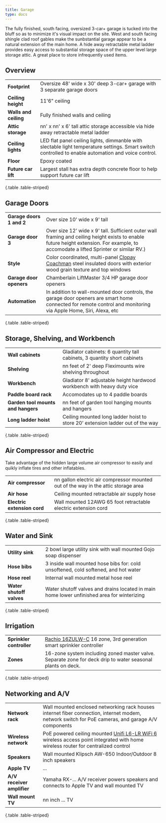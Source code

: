 ```yaml
---
title: Garage
type: docs
---
```


The fully finished, south facing, oversized 3-car+ garage is tucked into the bluff so as to minimize it's visual impact on the site. West and south facing shingle clad roof gables make the sunbstantial garage appear to be a natural extension of the main home. A hide away retractable metal ladder provides easy access to substantial storage space of the upper level large storage attic. A great place to store infrequently used items.

## Overview

| | |
|-|-|
|**Footprint**|Oversize 48' wide x 30' deep 3-car+ garage with 3 separate garage doors|
|**Ceiling height**|11'6" ceiling|
|**Walls and ceiling**|Fully finished walls and ceiling|
|**Attic storage**|nn' x nn' x 6' tall attic storage accessible via hide away retractable metal ladder|
|**Ceiling lights**|LED flat panel ceiling lights, dimmanble with slectable light temperature settings. Smart switch controlled to enable automation and voice control.|
|**Floor**|Epoxy coated|
|**Future car lift**|Largest stall has extra depth concrete floor to help support future car lift|
{.table .table-striped}

## Garage Doors

| | |
|-|-|
|**Garage doors 1 and 2**|Over size 10' wide x 9' tall|
|**Garage door 3**|Over size 12' wide x 9' tall. Sufficient outer wall framing and ceiling height exists to enable future height extension. For example, to accomodate a lifted Sprinter or similar RV.)|
|**Style**|Color coordinated, multi-panel [Clopay Coachman](https://www.clopaydoor.com/coachman) steel insulated doors with exterior wood grain texture and top windows| 
|**Garage door openers**|Chamberlain LiftMaster 3/4 HP garage door openers|
|**Automation**|In addition to wall-mounted door controls, the garage door openers are smart home connected for remote control and monitoring via Apple Home, Siri, Alexa, etc|
{.table .table-striped}

## Storage, Shelving, and Workbench

| | |
|-|-|
|**Wall cabinets**|Gladiator cabinets: 6 quantity tall cabinets, 3 quantity short cabinets|
|**Shelving**|nn feet of 2' deep Fleximounts wire shelving throughout|
|**Workbench**|Gladiator 8' adjustable height hardwood workbench with heavy duty vice|
|**Paddle board rack**|Accomodates up to 4 paddle boards|
|**Garden tool mounts and hangers**|nn feet of garden tool hanging mounts and hangers|
|**Long ladder hoist**|Ceiling mounted long ladder hoist to store 20' extension ladder out of the way|
{.table .table-striped}

## Air Compressor and Electric

Take advantage of the hidden large volume air compressor to easily and quikly inflate tires and other inflatables.

| | |
|-|-|
|**Air compressor**|nn gallon electric air compressor mounted out of the way in the attic storage area|
|**Air hose**|Ceiling mounted retractable air supply hose|
|**Electric extension cord**|Wall mounted 12AWG 65 foot retractable electric extension cord|
{.table .table-striped}

## Water and Sink

| | |
|-|-|
|**Utility sink**|2 bowl large utility sink with wall mounted Gojo soap dispenser|
|**Hose bibs**|3 inside wall mounted hose bibs for: cold unsoftened, cold softened, and hot water|
|**Hose reel**|Internal wall mounted metal hose reel|
|**Water shutoff valves**|Water shutoff valves and drains located in main home lower unfinished area for winterizing|
{.table .table-striped}

## Irrigation

| | |
|-|-|
|**Sprinkler controller**|[Rachio 16ZULW-C](https://rachio.com/products/rachio-3/) 16 zone, 3rd generation smart sprinkler controller|
|**Zones**|16-zone system including zoned master valve. Separate zone for deck drip to water seasonal plants on deck.|
{.table .table-striped}

## Networking and A/V

| | |
|-|-|
|**Network rack**|Wall mounted enclosed networking rack houses internet fiber connection, internet modem, network switch for PoE cameras, and garage A/V components|
|**Wireless network**|PoE powered ceiling mounted [Unifi L6-LR WiFi 6](https://store.ui.com/us/en/pro/category/all-wifi/products/u6-lr) wireless access point integrated with home wireless router for centralized control|
|**Speakers**|Wall mounted Klipsch AW-650 Indoor/Outdoor 8 inch speakers|
|**Apple TV**|...|
|**A/V receiver amplifier**|Yamaha RX-... A/V receiver powers speakers and connects to Apple TV and wall mounted TV|
|**Wall mount TV**|nn inch ... TV|
{.table .table-striped}
